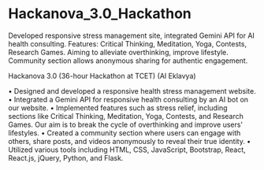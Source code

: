 # Hackanova_3.0_Hackathon
 Developed responsive stress management site, integrated Gemini API for AI health consulting. Features: Critical Thinking, Meditation, Yoga, Contests, Research Games. Aiming to alleviate overthinking, improve lifestyle. Community section allows anonymous sharing for authentic engagement.


Hackanova 3.0 (36-hour Hackathon at TCET)
(AI Eklavya)

• Designed and developed a responsive health stress management website.
• Integrated a Gemini API for responsive health consulting by an AI bot on our website.
• Implemented features such as stress relief, including sections like Critical Thinking, Meditation, Yoga, Contests, and Research Games. Our aim is to break the cycle of overthinking and improve users' lifestyles.
• Created a community section where users can engage with others, share posts, and videos anonymously to reveal their true identity.
• Utilized various tools including HTML, CSS, JavaScript, Bootstrap, React, React.js, jQuery, Python, and Flask.




